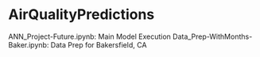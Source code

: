 # AirQualityPredictions
ANN_Project-Future.ipynb: Main Model Execution
Data_Prep-WithMonths-Baker.ipynb: Data Prep for Bakersfield, CA
